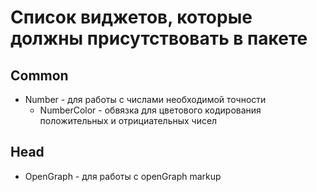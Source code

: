Список виджетов, которые должны присутствовать в пакете
=======================================================

Common
------
* Number - для работы с числами необходимой точности
  * NumberColor - обвязка для цветового кодирования положительных и отрициательных чисел
  
Head
----
* OpenGraph - для работы с openGraph markup
